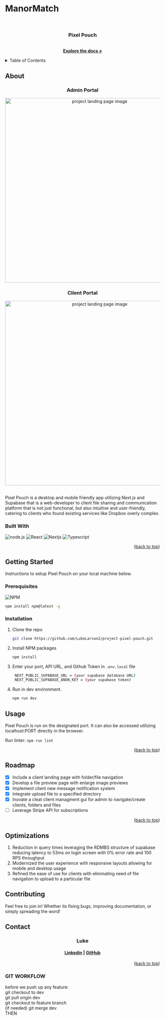 # ManorMatch

<a id='readme-top'> </a>

<br />
<div align="center">
  <a href="https://github.com/LukeLarson2/project-pixel-pouch">
    <!-- <img src="" alt="finance tracker logo" width="50" height="50" /> -->
  </a>
  <h3 align="center">
    Pixel Pouch
  </h3>
  <p align="center">
    <br />
    <a href="https://github.com/LukeLarson2/project-pixel-pouch"><strong>Explore the docs »</strong></a>
    <br />
  </p>
</div>

<details>
  <summary>Table of Contents</summary>
  <ol>
    <li>
      <a href="#about">About</a>
      <ul>
        <li>
          <a href="#built-with">Built With</a>
        </li>
      </ul>
    </li>
    <li>
      <a href="#getting-started">Getting Started</a>
      <ul>
        <li>
          <a href="#prerequisites">Prerequisites</a>
        </li>
        <li>
          <a href="#installation">Installation</a>
        </li>
      </ul>
    </li>
    <li>
      <a href="#usage">Usage</a>
    </li>
    <li>
      <a href="#roadmap">Roadmap</a>
    </li>
    <li>
      <a href="#optimizations">Optimizations</a>
    </li>
    <li>
      <a href="#contributing">Contributing</a>
    </li>
    <li>
      <a href="#contact">Contact</a>
    </li>
  </ol>
</details>

## About

<div align="center">
  <h3>Admin Portal</h3>
  <img src="./public/assets/pp-demo-1.gif" alt="project landing page image" width="600px" />
<br />
    <h3>Client Portal</h3>
  <img src="./public/assets/pp-demo-2.gif" alt="project landing page image" width="600px" />
</div>

<br />
<p>
  Pixel Pouch is a desktop and mobile friendly app utilizing Next.js and Supabase that is a web-developer to client file sharing and communication platform that is not just functional, but also intuitive and user-friendly, catering to clients who found existing services like Dropbox overly complex.
</p>

### Built With

![node.js](https://img.shields.io/badge/node-%23000000.svg?style=for-the-badge&logo=node.js)
![React](https://img.shields.io/badge/React-%23000000.svg?style=for-the-badge&logo=react&logoColor)
![Nextjs](https://img.shields.io/badge/next.js-%23000000.svg?style=for-the-badge&logo=next.js)
![Typescript](https://img.shields.io/badge/typescript-%23000000.svg?style=for-the-badge&logo=typescript)

<p align="right">
  (<a href="#readme-top">back to top</a>)
</p>

## Getting Started

<p>
    Instructions to setup Pixel Pouch on your local machine below.
</p>

### Prerequisites

![NPM](https://img.shields.io/badge/NPM-%23000000.svg?style=for-the-badge&logo=npm&logoColor=white)

```sh
npm install npm@latest -g
```

### Installation

1. Clone the repo
   ```sh
   git clone https://github.com/LukeLarson2/project-pixel-pouch.git
   ```
2. Install NPM packages
   ```sh
   npm install
   ```
3. Enter your port, API URL, and Github Token in `.env.local` file
   ```sh
    NEXT_PUBLIC_SUPABASE_URL = (your supabase database URL)
    NEXT_PUBLIC_SUPABASE_ANON_KEY = (your supabase token)
   ```
4. Run in dev environment.
   ```sh
   npm run dev
   ```

## Usage

Pixel Pouch is run on the designated port. It can also be accessed utilizing localhost:PORT directly in the browser.

Run linter: `npm run lint `

<p align="right">(<a href="#readme-top">back to top</a>)</p>

<!-- ROADMAP -->

## Roadmap

- [x] Include a client landing page with folder/file navigation
- [x] Develop a file preview page with enlarge image previews
- [x] Implement client new message notification system
- [x] Integrate upload file to a specified directory
- [x] Inovate a cleat client managment gui for admin to navigate/create clients, folders and files
- [ ] Leverage Stripe API for subscriptions

<p align="right">(<a href="#readme-top">back to top</a>)</p>

## Optimizations

1.  Reduction in query times leveraging the RDMBS structure of supabase reducing latency to 53ms on login screen with 0% error rate and 100 RPS throughput
1.  Modernized the user experience with responsive layouts allowing for mobile and desktop usage
1.  Refined the ease of use for clients with eliminating need of file navigation to upload to a particular file

<!-- CONTRIBUTING -->

## Contributing

Feel free to join in! Whether its fixing bugs, improving documentation, or
simply spreading the word!

<!-- CONTACT -->

## Contact

<h3 align='center'> Luke</h3>
<h4 align='center'>
  <a href="https://www.linkedin.com/in/lucas-m-larson/">Linkedin</a> |
  <a href="https://github.com/LukeLarson2">GitHub</a>
</h4>

<p align="right">(<a href="#readme-top">back to top</a>)</p>

### GIT WORKFLOW
before we push up any feature:\
git checkout to dev\
git pull origin dev\
git checkout to feature branch\
(if needed) git merge dev\
THEN

